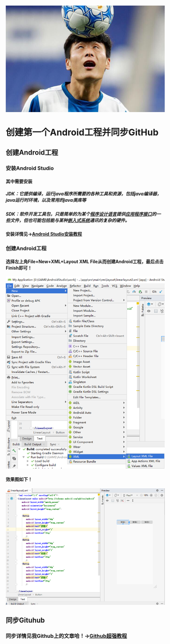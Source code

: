 ![](./images/HAHA.jpg)

# 创建第一个Android工程并同步GitHub 

## 创建Android工程

### 安装Android Studio

#### 其中需要安装

##### JDK：它提供编译，运行java程序所需要的各种工具和资源，包括java编译器，java运行时环境，以及常用的java类库等

##### SDK：软件开发工具包，只是简单的为某个[程序设计语言](https://baike.baidu.com/item/程序设计语言)提供[应用程序接口](https://baike.baidu.com/item/应用程序接口)的一些文件，但也可能包括能与某种[嵌入式系统](https://baike.baidu.com/item/嵌入式系统)通讯的复杂的硬件。 

#### 安装详情见→[Android Studio安装教程](https://blog.csdn.net/siwuxie095/article/details/53431818?depth_1-utm_source=distribute.pc_relevant.none-task&utm_source=distribute.pc_relevant.none-task)



### 创建Android工程

#### 选择左上角File+New+XML+Layout XML File从而创建Android工程，最后点击Finish即可！

![](./images/Android1.png)

#### 效果图如下！

![](./images/Android2.png)



## 同步Gituhub

### 同步详情见我Github上的文章哈！→[Github超强教程](https://github.com/BLURRYFACEEE/CloudComputing/tree/master/Git)

